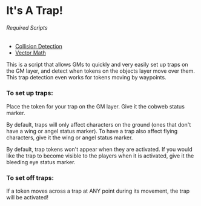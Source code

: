# It's A Trap!

###### Required Scripts
* [Collision Detection](https://github.com/Roll20/roll20-api-scripts/tree/master/Collision%20Detection)
* [Vector Math](https://github.com/Roll20/roll20-api-scripts/tree/master/Collision%20Detection)

This is a script that allows GMs to quickly and very easily set up traps on the GM layer, and detect when tokens on the objects layer move over them. This trap detection even works for tokens moving by waypoints.

### To set up traps:

Place the token for your trap on the GM layer. Give it the cobweb status marker. 

By default, traps will only affect characters on the ground (ones that don't have a wing or angel status marker). To have a trap also affect flying characters, give it the wing or angel status marker.

By default, trap tokens won't appear when they are activated. If you would like the trap to become visible to the players when it is activated, give it the bleeding eye status marker. 

### To set off traps:

If a token moves across a trap at ANY point during its movement, the trap will be activated!

